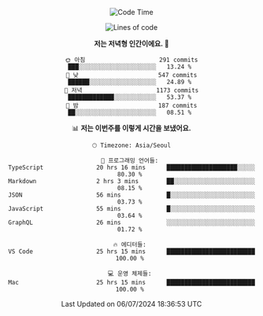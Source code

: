 <div align='center'>
 
<!--START_SECTION:waka-->
![Code Time](http://img.shields.io/badge/Code%20Time-3%2C642%20hrs%2039%20mins-blue)

![Lines of code](https://img.shields.io/badge/%EC%A0%80%EB%8A%94%20%EC%97%AC%ED%83%9C%EA%B9%8C%EC%A7%80%20-1.5%20million%20%EC%A4%84%EC%9D%98%20%EC%BD%94%EB%93%9C%EB%A5%BC%20%EC%9E%91%EC%84%B1%ED%96%88%EC%96%B4%EC%9A%94.-blue)

**저는 저녁형 인간이에요. 🦉** 

```text
🌞 아침                     291 commits         ███░░░░░░░░░░░░░░░░░░░░░░   13.24 % 
🌆 낮　                     547 commits         ██████░░░░░░░░░░░░░░░░░░░   24.89 % 
🌃 저녁                     1173 commits        █████████████░░░░░░░░░░░░   53.37 % 
🌙 밤　                     187 commits         ██░░░░░░░░░░░░░░░░░░░░░░░   08.51 % 
```


📊 **저는 이번주를 이렇게 시간을 보냈어요.** 

```text
🕑︎ Timezone: Asia/Seoul

💬 프로그래밍 언어들: 
TypeScript               20 hrs 16 mins      ████████████████████░░░░░   80.30 % 
Markdown                 2 hrs 3 mins        ██░░░░░░░░░░░░░░░░░░░░░░░   08.15 % 
JSON                     56 mins             █░░░░░░░░░░░░░░░░░░░░░░░░   03.73 % 
JavaScript               55 mins             █░░░░░░░░░░░░░░░░░░░░░░░░   03.64 % 
GraphQL                  26 mins             ░░░░░░░░░░░░░░░░░░░░░░░░░   01.72 % 

🔥 에디터들: 
VS Code                  25 hrs 15 mins      █████████████████████████   100.00 % 

💻 운영 체제들: 
Mac                      25 hrs 15 mins      █████████████████████████   100.00 % 
```


 Last Updated on 06/07/2024 18:36:53 UTC
<!--END_SECTION:waka-->
 </div>
<!---
Emewjin/Emewjin is a ✨ special ✨ repository because its `README.md` (this file) appears on your GitHub profile.
You can click the Preview link to take a look at your changes.
--->
